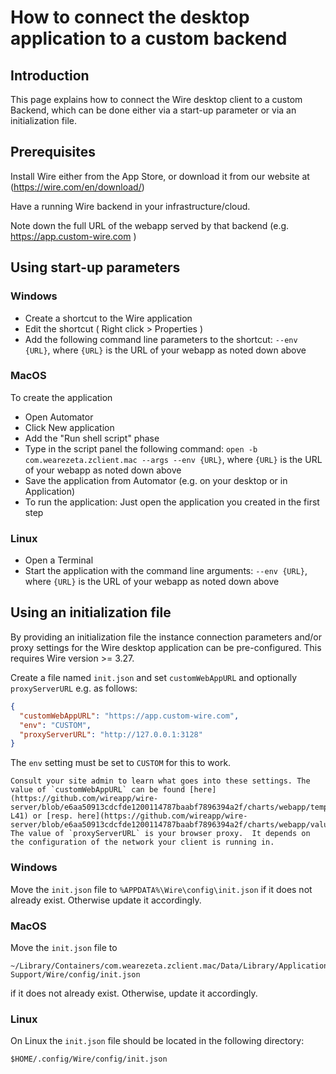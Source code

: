 # How to connect the desktop application to a custom backend

## Introduction

This page explains how to connect the Wire desktop client to a custom Backend, which can be done either via a start-up parameter or via an initialization file.

## Prerequisites

Install Wire either from the App Store, or download it from our website at (<https://wire.com/en/download/>)

Have a running Wire backend in your infrastructure/cloud.

Note down the full URL of the webapp served by that backend (e.g. <https://app.custom-wire.com> )

## Using start-up parameters

### Windows

- Create a shortcut to the Wire application
- Edit the shortcut ( Right click > Properties )
- Add the following command line parameters to the shortcut: `--env {URL}`, where `{URL}` is the URL of your webapp as noted down above

### MacOS

To create the application

- Open Automator
- Click New application
- Add the "Run shell script" phase
- Type in the script panel the following command: `open -b com.wearezeta.zclient.mac --args --env {URL}`, where `{URL}` is the URL of your webapp as noted down above
- Save the application from Automator (e.g. on your desktop or in Application)
- To run the application: Just open the application you created in the first step

### Linux

- Open a Terminal
- Start the application with the command line arguments: `--env {URL}`, where `{URL}` is the URL of your webapp as noted down above

## Using an initialization file

By providing an initialization file the instance connection parameters and/or proxy settings for the Wire desktop application can be pre-configured. This requires Wire version >= 3.27.

Create a file named `init.json` and set `customWebAppURL` and optionally `proxyServerURL` e.g. as follows:

```json
{
  "customWebAppURL": "https://app.custom-wire.com",
  "env": "CUSTOM",
  "proxyServerURL": "http://127.0.0.1:3128"
}
```

The `env` setting must be set to `CUSTOM` for this to work.

```{note}
Consult your site admin to learn what goes into these settings. The value of `customWebAppURL` can be found [here](https://github.com/wireapp/wire-server/blob/e6aa50913cdcfde1200114787baabf7896394a2f/charts/webapp/templates/deployment.yaml#L40-L41) or [resp. here](https://github.com/wireapp/wire-server/blob/e6aa50913cdcfde1200114787baabf7896394a2f/charts/webapp/values.yaml#L26).  The value of `proxyServerURL` is your browser proxy.  It depends on the configuration of the network your client is running in.
```

### Windows

Move the `init.json` file to `%APPDATA%\Wire\config\init.json` if it does not already exist. Otherwise update it accordingly.

### MacOS

Move the `init.json` file to

```
~/Library/Containers/com.wearezeta.zclient.mac/Data/Library/Application\ Support/Wire/config/init.json
```

if it does not already exist. Otherwise, update it accordingly.

### Linux

On Linux the `init.json` file should be located in the following directory:

```
$HOME/.config/Wire/config/init.json
```
